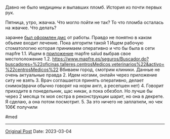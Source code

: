 Давно не было медицины и выпавших пломб. История из почти первых рук.

Пятница, утро, жвачка. Что могло пойти не так? То что пломба осталась на жвачке. Что делать?

заранее [был оформлен дмс](496.md) от работы. Правдо не понятно в каком объеме входит лечение. Пока алгоритм такой
1 Ищем рабочую стоматологию которая принимаем оперативно и что бы была в сети mapfre
1.1. Ищем в [приложение](https://apps.apple.com/app/id1083924566) mapfre salud выбрав  свое местоположение
1.2. https://www.mapfre.es/seguros/Buscador.do?buscadores=%22oficinas,talleres,centrosMedicos,veterinarios%22&activo=%22centrosMedicos%22 
 Вбиваем город, смотрим клиники. Данные не очень актуальные правда
2. Идем ногами, онлайн через приложение ситу не взять
3. Врач соглашается принять оперативно, делает снимок(врачи обычно говорят на норм англ, а ресепшен нет)
4. Говорит приходите в понедельник, щас никак, а пока обезбол. Но лучше бы через 2 месяца тк моя сестра в реконструкции шарит, но она в декрете. Я сделаю, а она потом посмотрит.
5. За это ничего не заплатили, но чек 106€ получили

#med

---
[Original Post](https://t.me/lev2tarragona/988)
Date: 2023-03-04
